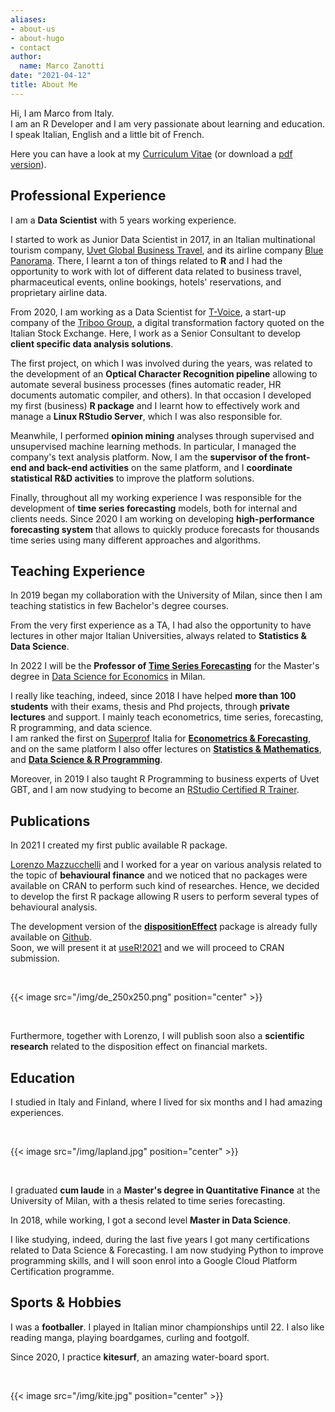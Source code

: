 ```yaml
---
aliases:
- about-us
- about-hugo
- contact
author:
  name: Marco Zanotti
date: "2021-04-12"
title: About Me
---
```


Hi, I am Marco from Italy.  
I am an R Developer and I am very passionate about 
learning and education.  
I speak Italian, English and a little bit of French. 

Here you can have a look at my [Curriculum Vitae](https://marcozanotti.github.io/CVitae/cv_resume/cv_en.html) (or download 
a [pdf version](https://marcozanotti.github.io/CVitae/cv_resume/cv_en.pdf)).  


## Professional Experience

I am a **Data Scientist** with 5 years working experience.    

I started to work as Junior Data Scientist in 2017, in an Italian multinational
tourism company, 
[Uvet Global Business Travel](https://www.uvetgbt.com/), and its airline
company [Blue Panorama](https://www.blue-panorama.com/it).
There, I learnt a ton of things related to **R** and I had the opportunity to work 
with lot of different data related to business travel, pharmaceutical events,
online bookings, hotels' reservations, and proprietary airline data.  

From 2020, I am working as a Data Scientist for 
[T-Voice](https://www.triboo-voice.com/), a start-up company of the 
[Triboo Group](https://triboo.com/), a digital transformation factory quoted 
on the Italian Stock Exchange. Here, I work as a Senior Consultant to develop
**client specific data analysis solutions**.

The first project, on which I was involved during the years, was related to 
the development of an **Optical Character Recognition pipeline** allowing to 
automate several business processes (fines automatic reader, HR documents 
automatic compiler, and others). In that occasion I developed my first 
(business) **R package** and I learnt how to effectively work and manage a 
**Linux RStudio Server**, which I was also responsible for.  

Meanwhile, I performed **opinion mining** analyses through supervised and unsupervised 
machine learning methods. In particular, I managed the company's text analysis
platform. Now, I am the **supervisor of the front-end and back-end activities** on 
the same platform, and I **coordinate statistical R&D activities** to improve the
platform solutions.  

Finally, throughout all my working experience I was responsible for the development
of **time series forecasting** models, both for internal and clients needs. Since
2020 I am working on developing **high-performance forecasting system** that allows 
to quickly produce forecasts for thousands time series using many different
approaches and algorithms.  


## Teaching Experience

In 2019 began my collaboration with the University of Milan, since then I am 
teaching statistics in few Bachelor's degree courses.  

From the very first experience as a TA, I had also the opportunity to have lectures
in other major Italian Universities, always related to **Statistics & Data Science**.   

In 2022 I will be the **Professor of [Time Series Forecasting]()** for the Master's degree
in [Data Science for Economics](https://www.unimi.it/it/corsi/corsi-di-laurea/data-science-and-economics-dse) 
in Milan.  

I really like teaching, indeed, since 2018 I have helped **more than 100 students** 
with their exams, thesis and Phd projects, through **private lectures** and support. 
I mainly teach econometrics, time series, forecasting, R programming, and data science.  
I am ranked the first on [Superprof](https://www.superprof.it/) Italia for 
**[Econometrics & Forecasting](https://www.superprof.it/lezioni-econometria-time-series-forecasting-gretl-piu-anni-esperienza-analisi-dati-laureato-magistrale.html)**, and on the same platform I also offer lectures on
**[Statistics & Mathematics](https://www.superprof.it/lezioni-matematica-statistica-piu-anni-esperienza-analisi-dati-laureato-magistrale-finanza-quantitativa.html)**, and 
**[Data Science & R Programming](https://www.superprof.it/lezioni-data-science-machine-learning-programmazione-piu-anni-esperienza-analisi-dati-laureato-magistrale.html)**.   

Moreover, in 2019 I also taught R Programming to business experts of Uvet GBT,
and I am now studying to become an 
[RStudio Certified R Trainer](https://education.rstudio.com/trainers/).  


## Publications

In 2021 I created my first public available R package.  

[Lorenzo Mazzucchelli](https://www.linkedin.com/in/lorenzo-mazzucchelli-72a661122/) 
and I worked for a year on various analysis related to the topic of 
**behavioural finance** and we noticed that no packages were available
on CRAN to perform such kind of researches. Hence, we decided to develop the 
first R package allowing R users to perform several types of behavioural analysis.  

The development version of the
**[dispositionEffect](https://marcozanotti.github.io/dispositionEffect)** package is
already fully available on [Github](https://github.com/marcozanotti/dispositionEffect).   
Soon, we will present it at [useR!2021](https://user2021.r-project.org/) and we 
will proceed to CRAN submission.  

&nbsp;  

{{< image src="/img/de_250x250.png" position="center" >}}

&nbsp;  

Furthermore, together with Lorenzo, I will publish soon also a **scientific research**
related to the disposition effect on financial markets.  

## Education

I studied in Italy and Finland, where I lived for six months and I had amazing 
experiences.  

&nbsp;  

{{< image src="/img/lapland.jpg" position="center" >}}

&nbsp;  

I graduated **cum laude** in a **Master's degree in Quantitative Finance** at
the University of Milan, with a thesis related to time series forecasting.  

In 2018, while working, I got a second level **Master in Data Science**.    

I like studying, indeed, during the last five years I got many certifications
related to Data Science & Forecasting. 
I am now studying Python to improve programming skills, and I will soon enrol 
into a Google Cloud Platform Certification programme.


## Sports & Hobbies

I was a **footballer**. I played in Italian minor championships until 22. I also 
like reading manga, playing boardgames, curling and footgolf.  

Since 2020, I practice **kitesurf**, an amazing water-board sport.

&nbsp;  

{{< image src="/img/kite.jpg" position="center" >}}
